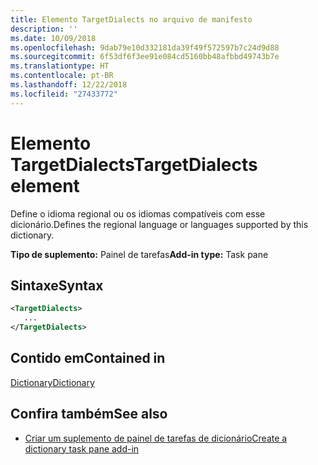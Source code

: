 ```yaml
---
title: Elemento TargetDialects no arquivo de manifesto
description: ''
ms.date: 10/09/2018
ms.openlocfilehash: 9dab79e10d332181da39f49f572597b7c24d9d88
ms.sourcegitcommit: 6f53df6f3ee91e084cd5160bb48afbbd49743b7e
ms.translationtype: HT
ms.contentlocale: pt-BR
ms.lasthandoff: 12/22/2018
ms.locfileid: "27433772"
---
```

# <a name="targetdialects-element"></a><span data-ttu-id="84b55-102">Elemento TargetDialects</span><span class="sxs-lookup"><span data-stu-id="84b55-102">TargetDialects element</span></span>

<span data-ttu-id="84b55-103">Define o idioma regional ou os idiomas compatíveis com esse dicionário.</span><span class="sxs-lookup"><span data-stu-id="84b55-103">Defines the regional language or languages supported by this dictionary.</span></span>

<span data-ttu-id="84b55-104">**Tipo de suplemento:** Painel de tarefas</span><span class="sxs-lookup"><span data-stu-id="84b55-104">**Add-in type:** Task pane</span></span>

## <a name="syntax"></a><span data-ttu-id="84b55-105">Sintaxe</span><span class="sxs-lookup"><span data-stu-id="84b55-105">Syntax</span></span>

```XML
<TargetDialects>
   ...
</TargetDialects>
```

## <a name="contained-in"></a><span data-ttu-id="84b55-106">Contido em</span><span class="sxs-lookup"><span data-stu-id="84b55-106">Contained in</span></span>

[<span data-ttu-id="84b55-107">Dictionary</span><span class="sxs-lookup"><span data-stu-id="84b55-107">Dictionary</span></span>](dictionary.md)

## <a name="see-also"></a><span data-ttu-id="84b55-108">Confira também</span><span class="sxs-lookup"><span data-stu-id="84b55-108">See also</span></span>

- [<span data-ttu-id="84b55-109">Criar um suplemento de painel de tarefas de dicionário</span><span class="sxs-lookup"><span data-stu-id="84b55-109">Create a dictionary task pane add-in</span></span>](https://docs.microsoft.com/office/dev/add-ins/word/dictionary-task-pane-add-ins)
    
